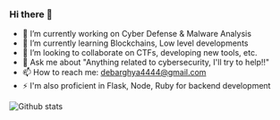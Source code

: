 ### Hi there 👋


- 🔭 I’m currently working on Cyber Defense & Malware Analysis
- 🌱 I’m currently learning Blockchains, Low level developments
- 👯 I’m looking to collaborate on CTFs, developing new tools, etc.
- 💬 Ask me about "Anything related to cybersecurity, I'll try to help!!"
- 📫 How to reach me: debarghya4444@gmail.com
- ⚡ I'm also proficient in Flask, Node, Ruby for backend development

![Github stats](https://github-readme-stats.vercel.app/api?username=The-Debarghya)
